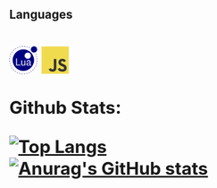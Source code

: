 <h2><b>Languages<b><h2>
<img width="50" src="https://raw.githubusercontent.com/devicons/devicon/master/icons/lua/lua-plain-wordmark.svg">
<img width="50" src="https://raw.githubusercontent.com/devicons/devicon/master/icons/javascript/javascript-original.svg">

Github Stats:

[![Top Langs](https://github-readme-stats.vercel.app/api/top-langs/?username=strawbberrys)](https://github.com/anuraghazra/github-readme-stats)
[![Anurag's GitHub stats](https://github-readme-stats.vercel.app/api?username=strawbberrys)](https://github.com/anuraghazra/github-readme-stats)
